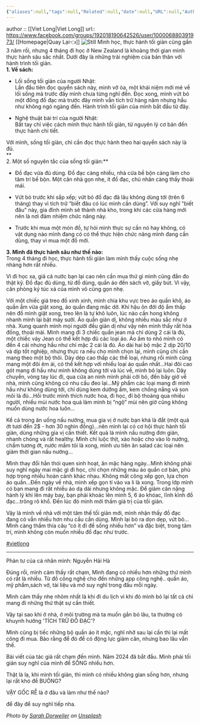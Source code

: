 ```yaml
---
{"aliases":null,"tags":null,"Related":null,"date":null,"URL":null,"Author":null,"dg-publish":true,"permalink":"/People/BÀI HỌC TỐI GIẢN/","dgPassFrontmatter":true,"noteIcon":"2","created":"2024-01-19T05:28:12.921+07:00","updated":"2023-12-28T16:20:03.000+07:00"}
---
```


author :: [[Viet Long\|Viet Long]] 
url::  https://www.facebook.com/groups/192018190642526/user/100006880391973/
 [[Homepage\|Quay Lại👈]]
![Still](https://images.unsplash.com/photo-1487700160041-babef9c3cb55?crop=entropy&cs=tinysrgb&fit=max&fm=jpg&ixid=M3wzNjAwOTd8MHwxfHNlYXJjaHwxNnx8bWluaW1hbGlzdHxlbnwwfDB8fHwxNzAzNzU1MTc2fDA&ixlib=rb-4.0.3&q=80&w=1080)
Mình học, thực hành tối giản cũng gần 3 năm rồi, nhưng 4 tháng đi học ở New Zealand là khoảng thời gian mình thực hành sâu sắc nhất. Dưới đây là những trải nghiệm của bản thân với hành trình tối giản.  
**1. Về sách:**  
- Lối sống tối giản của người Nhật:  
Lần đầu tiên đọc quyển sách này, mình vỡ òa, một khái niệm mới mẻ về lối sống mà trước đây mình chưa từng nghĩ đến. Đọc xong, mình vứt bỏ một đống đồ đạc mà trước đây mình vẫn tích trữ hàng năm nhưng hầu như không ngó ngàng đến. Hành trình tối giản của mình bắt đầu từ đây.  
  
- Nghệ thuật bài trí của người Nhật:  
Bắt tay chỉ việc cách mình thực hành tối giản, từ nguyên lý cơ bản đến thực hành chi tiết.  
  
Với mình, sống tối giản, chỉ cần đọc thực hành theo hai quyển sách này là đủ.  
**  
2. Một số nguyên tắc của sống tối giản:**  
- Đồ đạc vừa đủ dùng. Đồ đạc càng nhiều, nhà cửa bề bộn càng làm cho tâm trí bề bộn. Một căn nhà gọn nhẹ, ít đồ đạc, chủ nhân càng thấy thoải mái.  
  
- Vứt bỏ trước khi sắp xếp; vứt bỏ đồ đạc đã lâu không dùng tới (trên 6 tháng) thay vì tích trữ “biết đâu có lúc mình cần dùng”. Với suy nghĩ "biết đâu" này, gia đình mình sẽ thành nhà kho, trong khi các cửa hàng mới nên là nơi đảm nhiệm chức năng này.  
  
- Trước khi mua một món đồ, tự hỏi mình thực sự cần nó hay không, có vật dụng nào mình đang có có thể thực hiện chức năng mình đang cần dùng, thay vì mua một đồ mới.  
  
**3. Mình đã thực hành sâu như thế nào:**  
Trong 4 tháng đi học, thực hành tối giản làm mình thấy cuộc sống nhẹ nhàng hơn rất nhiều.  
  
Vì đi học xa, giá cả nước bạn lại cao nên cần mua thứ gì mình cũng đắn đo thật kỹ. Đồ đạc đủ dùng, từ đồ dùng, quần áo đến sách vở, giấy bút. Vì vậy, căn phòng ký túc xá của mình vô cùng gọn nhẹ.  
  
Với một chiếc giá treo đồ xinh xinh, mình chia khu vực treo áo quần khô, áo quần ẩm vừa giặt xong, áo quần đang mặc dở. Khí hậu ôn đới độ ẩm thấp nên đồ mình giặt xong, treo lên là tự khô luôn, lúc nào cần hong không nhanh mình lại bật máy sưởi. Áo quần giản dị, không nhiều màu sắc như ở nhà. Xung quanh mình mọi người đều giản dị như vậy nên mình thấy rất hòa đồng, thoải mái. Mình mang đi 3 chiếc quần jean mà chỉ dùng 2 cái là đủ, một chiếc váy Jean có thể kết hợp đủ các loại áo. Áo ấm to nhỏ mình có đến 4 cái nhưng hầu như chỉ mặc 2 cái là đủ. Áo dài hai bộ mặc 2 dịp 20/10 và dịp tốt nghiệp, nhưng thực ra nếu cho mình chọn lại, mình cũng chỉ cần mang theo một bộ thôi. Dày dép cao thấp các thể loại, nhưng rồi mình cũng mang một đôi êm ái, có thể kết hợp với nhiều loại áo quần nhất…Hai đôi cao gót mang đi hầu như mình không dùng tới và lúc về, mình bỏ lại luôn. Dây chuyền, vòng tay lúc đi, qua cửa an ninh mình phải cởi bỏ, đến bây giờ về nhà, mình cũng không có nhu cầu đeo lại…Mỹ phẩm các loại mang đi mình hầu như không dùng tới, chỉ dùng kem dưỡng ẩm, kem chống nắng và son môi là đủ…Hồi trước mình thích nước hoa, đi học, đi bộ thoáng qua nhiều người, nhiều mùi nước hoa quá làm mình bị “ngộ” mùi nên giờ cũng không muốn dùng nước hoa luôn…  
  
Kể cả trong ăn uống nấu nướng, mua gia vị ở nước bạn khá là đắt (một quả ớt tươi đến 2$ - hơn 30 nghìn đồng)…nên mình lại có cơ hội thực hành tối giản, dùng những gia vị cần thiết. Kết quả là mình nấu nướng đơn giản, nhanh chóng và rất healthy. Mình chỉ luộc thịt, xào hoặc cho vào lò nướng, chấm tương ớt, nước mắm tỏi là xong, mình ưu tiên ăn salad các loại nên giảm thời gian nấu nướng…  
  
Mình thay đổi hẳn thói quen sinh hoạt, ăn mặc hàng ngày…Mình không phải suy nghĩ ngày mai mặc gì đi học, chỉ chọn những màu áo quần cơ bản, phù hợp trong nhiều hoàn cảnh khác nhau. Không mất công xếp gọn, lựa chọn áo quần…Đến ngày về nhà, mình xếp gọn tí vào va li là xong. Trong lớp mình có bạn mang đi rất nhiều áo dạ dài nhưng không mặc. Để giảm cân nặng hành lý khi lên máy bay, bạn phải khoác lên mình 5, 6 áo khóac, lĩnh kĩnh đồ đạc…trông rõ khổ. Đến lúc đó mình mới thấm giá trị của tối giản.  
  
Vậy là mình về nhà với một tâm thế tối giản mới, mình nhận thấy đồ đạc đang có vẫn nhiều hơn nhu cầu cần dùng. Mình lại bò ra dọn dẹp, vứt bỏ…Mình càng thấm thía câu “có ít đi để sống nhiều hơn” và đặc biệt, trong tâm trí, mình không còn muốn nhiều đồ đạc như trước.

[#vietlong](https://www.facebook.com/hashtag/vietlong?__eep__=6&__cft__[0]=AZXs-_eeIxILctqJXeqJNlgHnRV2NMn6jL2NSi7ABK0mid9rS1yJ5bx9X0YZkrkg2t_ShhiW23-hmuDnn1IORuoWum0d_Qyo5ZRresi98QfUAxLcLqevHarPBoteNfMvyc2bUevh4n_DTStVaOqXeM5W3Tk-6kbNGHj7H9zHQ5fgUA5r6tOo3oC-EE9TMGajqEM&__tn__=*NK-R)


---

Phản tư của cá nhân mình: Nguyễn Hải Hà

Đúng rồi, mình cảm thấy rất chạm, Mình đang có nhiều hơn những thứ mình có rất là nhiều. Từ đồ công nghệ cho đến những app công nghệ.. quần áo, mỹ phẩm,sách vở, tài liệu và mớ suy nghĩ trong đầu mỗi ngày.

Mình cảm thấy nhẹ nhõm nhất là khi đi du lịch vì khi đó mình bỏ lại tất cả chỉ mang đi những thứ thật sự cần thiết.

Vậy tại sao khi ở nhà, ở môi trường mà ta muốn gắn bó lâu, ta thường có khuynh hướng 'TÍCH TRỮ ĐỒ ĐẠC'?

Mình cũng bị tiếc những bộ quần áo ít mặc, nghĩ nhỡ sau lại cần thì lại mất công đi mua.  Bảo rằng để đó để có động lực giảm cân, nhưng bao lâu vẫn thế.

Bài viết của tác giả rất chạm đến mình. 
Năm 2024 đã bắt đầu. Mình phải tối giản suy nghĩ của mình để SỐNG nhiều hơn.

Thật là lạ, khi mình tối giản, thì mình có nhiều không gian sống hơn, nhưng lại rất khó để BUÔNG?

VẬY GỐC RỄ là ở đâu và làm như thế nào? 

để đây để suy nghĩ tiếp nha.

*Photo by [Sarah Dorweiler](https://unsplash.com/@sarahdorweiler?utm_source=Obsidian%20Image%20Inserter%20Plugin&utm_medium=referral) on [Unsplash](https://unsplash.com/?utm_source=Obsidian%20Image%20Inserter%20Plugin&utm_medium=referral)*
